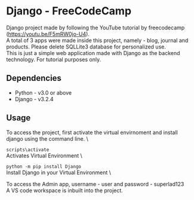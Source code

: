 # Django - FreeCodeCamp
Django project made by following the YouTube tutorial by freecodecamp (https://youtu.be/F5mRW0jo-U4). \
A total of 3 apps were made inside this project, namely - blog, journal and products. Please delete SQLLite3 database for personalized use. \
This is just a simple web application made with Django as the backend technology. For tutorial purposes only.

## Dependencies
+ Python - v3.0 or above 
+ Django - v3.2.4 

## Usage 
To access the project, first activate the virtual envirnoment and install django using the command line. \

`scripts\activate` \
Activates Virtual Environment \

`python -m pip install Django` \
Install Django in your Virtual Environment \

To access the Admin app, username - user and password - superlad123 \
A VS code workspace is inbuilt into the project. 
